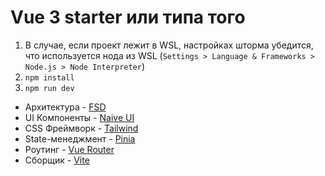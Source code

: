 # Vue 3 starter или типа того

1. В случае, если проект лежит в WSL, настройках шторма убедится,
   что используется нода из WSL (```Settings > Language & Frameworks > Node.js > Node Interpreter```)
2. ```npm install```
3. ```npm run dev```


- Архитектура - [FSD](https://feature-sliced.design/ru/)
- UI Компоненты - [Naive UI](https://www.naiveui.com/en-US/os-theme)
- CSS Фреймворк - [Tailwind](https://tailwindcss.com/docs/installation)
- State-менеджмент - [Pinia](https://pinia.vuejs.org/core-concepts/)
- Роутинг - [Vue Router](https://router.vuejs.org/guide/)
- Сборщик - [Vite](https://vitejs.dev/)
